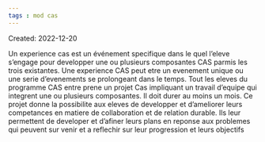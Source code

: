 ```yaml
---
tags : mod cas
---
```

Created: 2022-12-20

Un experience cas est un événement specifique dans le quel l’eleve s’engage pour developper une ou plusieurs composantes CAS parmis les trois existantes. Une experience CAS peut etre un evenement unique ou une serie d’evenements se prolongeant dans le temps. Tout les eleves du programme CAS entre prene un projet Cas impliquant un travail d’equipe qui integrent une ou plusieurs composantes. Il doit durer au moins un mois. Ce projet donne la possibilite aux eleves de developper et d’ameliorer leurs competances en matiere de collaboration et de relation durable. Ils leur permettent de developer et d’afiner leurs plans en reponse aux problemes qui peuvent sur venir et a reflechir sur leur progression et leurs objectifs